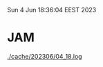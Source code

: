 Sun  4 Jun 18:36:04 EEST 2023
# JAM
<a href='./cache/202306/04_18.log'>./cache/202306/04_18.log</a>
